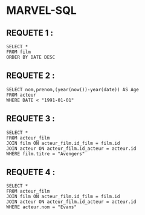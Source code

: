 # MARVEL-SQL


## REQUETE 1 : 
```
SELECT * 
FROM film
ORDER BY DATE DESC
```

## REQUETE 2 :
```
SELECT nom,prenom,(year(now())-year(date)) AS Age
FROM acteur
WHERE DATE < "1991-01-01"
```

## REQUETE 3 :
```
SELECT * 
FROM acteur_film
JOIN film ON acteur_film.id_film = film.id
JOIN acteur ON acteur_film.id_acteur = acteur.id
WHERE film.titre = "Avengers"
```

## REQUETE 4 :
```
SELECT * 
FROM acteur_film
JOIN film ON acteur_film.id_film = film.id
JOIN acteur ON acteur_film.id_acteur = acteur.id
WHERE acteur.nom = "Evans"
```

